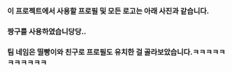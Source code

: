 ### 이 프로젝트에서 사용할 프로필 및 모든 로고는 아래 사진과 같습니다.
### 짱구를 사용하였습니당당..
### 팀 네임은 띨빵이와 친구로 프로필도 유치한 걸 골라보았습니다.ㅋㅋㅋㅋㅋㅋㅋㅋㅋㅋㅋ